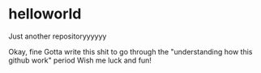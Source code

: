# helloworld
Just another repositoryyyyyy

Okay, fine
Gotta write this shit to go through the "understanding how this github work" period
Wish me luck and fun!

